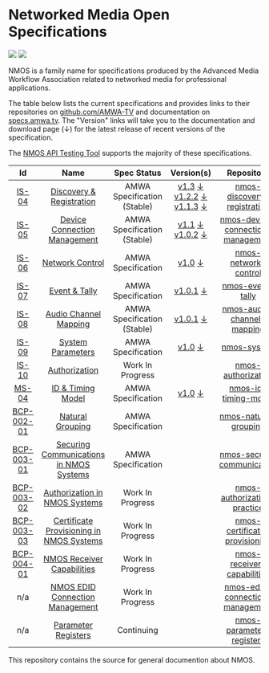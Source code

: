 # Networked Media Open Specifications

<a href="https://github.com/AMWA-TV/nmos/actions?query=workflow%3ALint"><img src="https://github.com/AMWA-TV/nmos/workflows/Lint/badge.svg"/></a> 
<a href="https://github.com/AMWA-TV/nmos/actions?query=workflow%3ARender"><img src="https://github.com/AMWA-TV/nmos/workflows/Render/badge.svg"/></a> 

[//]: # "INTRO-START"

NMOS is a family name for specifications produced by the Advanced Media Workflow Association related to networked media for professional applications.

The table below lists the current specifications and provides links to their repositories on [github.com/AMWA-TV](https://github.com/AMWA-TV/) and documentation on [specs.amwa.tv](https://specs.amwa.tv). The "Version" links will take you to the documentation and download page (↓) for the latest release of recent versions of the specification.

The [NMOS API Testing Tool](https://specs.amwa.tv/nmos-testing) supports the majority of these specifications.

Id | Name  | Spec Status | Version(s) | Repository
:--:|:---:|:---:|:---:|:--:
[IS-04](https://specs.amwa.tv/is-04) | [Discovery & Registration](https://specs.amwa.tv/is-04) | AMWA Specification (Stable) | [v1.3](https://specs.amwa.tv/is-04/v1.3/) [↓](https://github.com/AMWA-TV/nmos-discovery-registration/releases/tag/v1.3)<br/>[v1.2.2](https://specs.amwa.tv/is-04/v1.2.2/) [↓](https://github.com/AMWA-TV/nmos-discovery-registration/releases/tag/v1.2.2)<br/>[v1.1.3](https://specs.amwa.tv/is-04/v1.1.3/) [↓](https://github.com/AMWA-TV/nmos-discovery-registration/releases/tag/v1.1.3) |[nmos-discovery-registration](https://github.com/AMWA-TV/nmos-discovery-registration)
[IS-05](https://specs.amwa.tv/is-05) | [Device Connection Management](https://specs.amwa.tv/is-05) | AMWA Specification (Stable) | [v1.1](https://specs.amwa.tv/is-05/v1.1/) [↓](https://github.com/AMWA-TV/nmos-device-connection-management/releases/tag/v1.1)<br/>[v1.0.2](https://specs.amwa.tv/is-05/v1.0.2/) [↓](https://github.com/AMWA-TV/nmos-device-connection-management/releases/tag/v1.0.2) |[nmos-device-connection-management](https://github.com/AMWA-TV/nmos-device-connection-management)
[IS-06](https://specs.amwa.tv/is-06) | [Network Control](https://specs.amwa.tv/is-06) | AMWA Specification | [v1.0](https://specs.amwa.tv/is-06/v1.0/) [↓](https://github.com/AMWA-TV/nmos-network-control/releases/tag/v1.0)| [nmos-network-control](https://github.com/AMWA-TV/nmos-network-control)
[IS-07](https://specs.amwa.tv/is-07) | [Event & Tally](https://specs.amwa.tv/is-07) | AMWA Specification | [v1.0.1](https://specs.amwa.tv/is-07/v1.0.1/) [↓](https://github.com/AMWA-TV/nmos-event-tally/releases/tag/v1.0.1)| [nmos-event-tally](https://github.com/AMWA-TV/nmos-event-tally)
[IS-08](https://specs.amwa.tv/is-08/) | [Audio Channel Mapping](https://specs.amwa.tv/is-08/) | AMWA Specification (Stable) | [v1.0.1](https://specs.amwa.tv/is-08/v1.0.1/) [↓](https://github.com/AMWA-TV/nmos-audio-channel-mapping/releases/tag/v1.0.1) | [nmos-audio-channel-mapping](https://github.com/AMWA-TV/nmos-audio-channel-mapping)
[IS-09](https://specs.amwa.tv/is-09) | [System Parameters](https://specs.amwa.tv/is-09) | AMWA Specification | [v1.0](https://specs.amwa.tv/is-09/v1.0) [↓](https://github.com/AMWA-TV/nmos-system/releases/tag/v1.0) | [nmos-system](https://github.com/AMWA-TV/nmos-system)
[IS-10](https://specs.amwa.tv/is-10) | [Authorization](https://specs.amwa.tv/is-10) | Work In Progress | | [nmos-authorization](https://github.com/AMWA-TV/nmos-authorization)
[MS-04](https://specs.amwa.tv/ms-04/) | [ID & Timing Model](https://specs.amwa.tv/ms-04/) | AMWA Specification | [v1.0](https://specs.amwa.tv/ms-04/v1.0) [↓](https://github.com/AMWA-TV/nmos-id-timing-model/releases/tag/v1.0) | [nmos-id-timing-model](https://github.com/AMWA-TV/nmos-id-timing-model)
[BCP-002-01](https://specs.amwa.tv/bcp-002-01) | [Natural Grouping](https://specs.amwa.tv/bcp-002-01) | AMWA Specification | | [nmos-natural-grouping](https://github.com/AMWA-TV/nmos-natural-grouping)
[BCP-003-01](https://specs.amwa.tv/bcp-003-01) | [Securing Communications in NMOS Systems](https://specs.amwa.tv/bcp-003-01) | AMWA Specification | | [nmos-secure-communication](https://github.com/AMWA-TV/nmos-secure-communication)
[BCP-003-02](https://specs.amwa.tv/bcp-003-02) | [Authorization in NMOS Systems](https://specs.amwa.tv/bcp-003-02) | Work In Progress | | [nmos-authorization-practice](https://github.com/AMWA-TV/nmos-authorization-practice)
[BCP-003-03](https://specs.amwa.tv/bcp-003-03) | [Certificate Provisioning in NMOS Systems](https://specs.amwa.tv/bcp-003-03) | Work In Progress | | [nmos-certificate-provisioning](https://github.com/AMWA-TV/nmos-certificate-provisioning)
[BCP-004-01](https://specs.amwa.tv/bcp-004-01) | [NMOS Receiver Capabilities](https://specs.amwa.tv/bcp-004-01) | Work In Progress | | [nmos-receiver-capabilities](https://github.com/AMWA-TV/nmos-receiver-capabilities)
n/a | [NMOS EDID Connection Management](https://specs.amwa.tv/nmos-edid-connection-management/) | Work In Progress  | | [nmos-edid-connection-management](https://github.com/AMWA-TV/nmos-edid-connection-management)
n/a | [Parameter Registers](https://specs.amwa.tv/nmos-parameter-registers/) | Continuing  | | [nmos-parameter-registers](https://github.com/AMWA-TV/nmos-parameter-registers)

[//]: # "INTRO-END"

This repository contains the source for general documention about NMOS.
